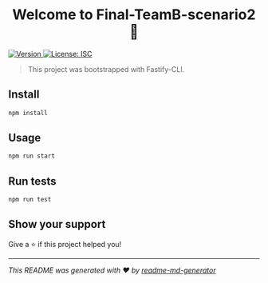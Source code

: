 <h1 align="center">Welcome to Final-TeamB-scenario2 👋</h1>
<p>
  <a href="https://www.npmjs.com/package/monolithic" target="_blank">
    <img alt="Version" src="https://img.shields.io/npm/v/monolithic.svg">
  </a>
  <a href="#" target="_blank">
    <img alt="License: ISC" src="https://img.shields.io/badge/License-ISC-yellow.svg" />
  </a>
</p>

> This project was bootstrapped with Fastify-CLI.   

## Install

```sh
npm install
```

## Usage

```sh
npm run start
```

## Run tests

```sh
npm run test
```

## Show your support

Give a ⭐️ if this project helped you!

***
_This README was generated with ❤️ by [readme-md-generator](https://github.com/kefranabg/readme-md-generator)_